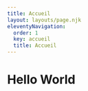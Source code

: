 ```yaml
---
title: Accueil
layout: layouts/page.njk
eleventyNavigation:
  order: 1
  key: accueil
  title: Accueil
---
```


# Hello World
